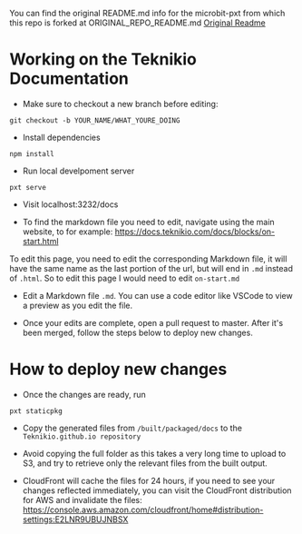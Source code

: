 You can find the original README.md info for the microbit-pxt from which this repo is forked at ORIGINAL_REPO_README.md [Original Readme](ORIGINAL_REPO_README.md)

# Working on the Teknikio Documentation

- Make sure to checkout a new branch before editing:

```
git checkout -b YOUR_NAME/WHAT_YOURE_DOING
```

- Install dependencies

```
npm install
```

- Run local develpoment server

```
pxt serve
```

- Visit localhost:3232/docs

- To find the markdown file you need to edit, navigate using the main website, to for example:
  https://docs.teknikio.com/docs/blocks/on-start.html

To edit this page, you need to edit the corresponding Markdown file, it will have the same name as the last portion of the url, but will end in `.md` instead of `.html`. So to edit this page I would need to edit `on-start.md`

- Edit a Markdown file `.md`. You can use a code editor like VSCode to view a preview as you edit the file.

- Once your edits are complete, open a pull request to master. After it's been merged, follow the steps below to deploy new changes.

# How to deploy new changes

- Once the changes are ready, run

```
pxt staticpkg
```

- Copy the generated files from `/built/packaged/docs` to the `Teknikio.github.io repository`

- Avoid copying the full folder as this takes a very long time to upload to S3, and try to retrieve only the relevant files from the built output.

- CloudFront will cache the files for 24 hours, if you need to see your changes reflected immediately, you can visit the CloudFront distribution for AWS and invalidate the files:
  https://console.aws.amazon.com/cloudfront/home#distribution-settings:E2LNR9UBUJNBSX
